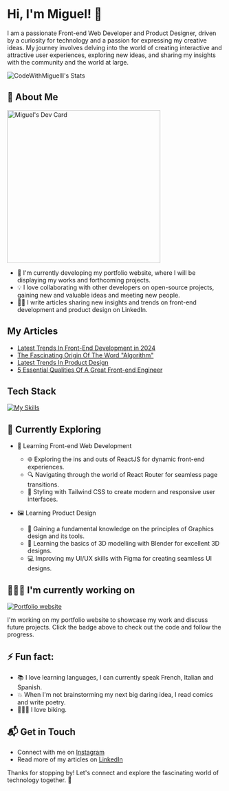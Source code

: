 # Hi, I'm Miguel! 👋

I am a passionate Front-end Web Developer and Product Designer, driven by a curiosity for technology and a passion for expressing my creative ideas. My journey involves delving into the world of creating interactive and attractive user experiences, exploring new ideas, and sharing my insights with the community and the world at large.

![CodeWithMiguelll's Stats](https://github-readme-stats.vercel.app/api?username=CodeWithMiguelll&theme=vue-dark&show_icons=true&hide_border=true&count_private=true)


## 🚀 About Me

<a href="https://app.daily.dev/develo"><img src="https://api.daily.dev/devcards/v2/qheD6QHQpAL9EmUm7912o.png?r=f0w" width="356" alt="Miguel's Dev Card"/></a>

- 🔭 I'm currently developing my portfolio website, where I will be displaying my works and forthcoming projects.
- 💡 I love collaborating with other developers on open-source projects, gaining new and valuable ideas and meeting new people.
- ✍🏽 I write articles sharing new insights and trends on front-end development and product design on LinkedIn.

## My Articles
- [Latest Trends In Front-End Development in 2024](https://www.linkedin.com/pulse/latest-trends-front-end-development-chikaima-uwakwe-vtklf/)
- [The Fascinating Origin Of The Word "Algorithm"](https://www.linkedin.com/pulse/fascinating-origin-word-algorithm-chikaima-uwakwe-0gt2f/?trackingId=nkLnEImWVBVQ%2FY2saBAzeQ%3D%3D)
- [Latest Trends In Product Design](https://www.linkedin.com/pulse/latest-trends-product-design-shaping-future-chikaima-uwakwe-lsbaf/?trackingId=eg5iWel4TfuQOdnM3SDw2Q%3D%3D)
- [5 Essential Qualities Of A Great Front-end Engineer](https://www.linkedin.com/pulse/5-essential-qualities-great-frontend-engineer-chikaima-uwakwe-dacxf/?trackingId=YHaZ6UTcTcSfY1ek8DVUGw%3D%3D)


## Tech Stack
[![My Skills](https://skillicons.dev/icons?i=html,css,js,ts,react,tailwind,vscode,figma,git,github,blender)](https://skillicons.dev)

## 🌱 Currently Exploring

- 🚀 Learning Front-end Web Development
  - 🌐 Exploring the ins and outs of ReactJS for dynamic front-end experiences.
  - 🔍 Navigating through the world of React Router for seamless page transitions.
  - 🎨 Styling with Tailwind CSS to create modern and responsive user interfaces.
 
- 🖼️ Learning Product Design
    - 📖 Gaining a fundamental knowledge on the principles of Graphics design and its tools.
    - 🎨 Learning the basics of 3D modelling with Blender for excellent 3D designs.
    - 💻 Improving my UI/UX skills with Figma for creating seamless UI designs.
 

 
## 👨🏽‍💻 I'm currently working on

[![Portfolio website](https://img.shields.io/badge/Freelance--Agency-In_Progress-4c1?style=for-the-badge)](https://github.com/CodeWithMiguelll/Northlight-Creative.git)
<p>I'm working on my portfolio website to showcase my work and discuss future projects. Click the badge above to check out the code and follow the progress.<p></p>





## ⚡ Fun fact:

- 📚 I love learning languages, I can currently speak French, Italian and Spanish.
- 💥 When I'm not brainstorming my next big daring idea, I read comics and write poetry.
- 🚴🏽‍♂️ I love biking.

<!-- ## 🏆 Achievements -->



## 📬 Get in Touch

- Connect with me on [Instagram](https://instagram.com/_big.migz)
- Read more of my articles on [LinkedIn](https://https://www.linkedin.com/in/chikaima-uwakwe-218b1a260/)

Thanks for stopping by! Let's connect and explore the fascinating world of technology together. 🚀



<!--

Section Ideas:

- 🔭 I’m currently working on ...
- 🌱 I’m currently learning ...
- 👯 I’m looking to collaborate on ...
- 🤔 I’m looking for help with ...
- 💬 Ask me about ...
- 📫 How to reach me: ...
- 😄 Pronouns: ...
- ⚡ Fun fact: ...
-->

